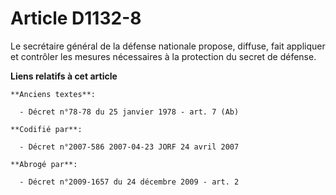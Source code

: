 # Article D1132-8

Le secrétaire général de la défense nationale propose, diffuse, fait appliquer et contrôler les mesures nécessaires à la
protection du secret de défense.

**Liens relatifs à cet article**

	**Anciens textes**:

	  - Décret n°78-78 du 25 janvier 1978 - art. 7 (Ab)

	**Codifié par**:

	  - Décret n°2007-586 2007-04-23 JORF 24 avril 2007

	**Abrogé par**:

	  - Décret n°2009-1657 du 24 décembre 2009 - art. 2
